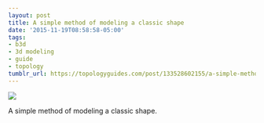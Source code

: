 ```yaml
---
layout: post
title: A simple method of modeling a classic shape
date: '2015-11-19T08:58:58-05:00'
tags:
- b3d
- 3d modeling
- guide
- topology
tumblr_url: https://topologyguides.com/post/133528602155/a-simple-method-of-modeling-a-classic-shape
---
```

 ![](/tumblr_files/tumblr_ny2euad8Zn1ub7tgwo1_1280.png)  

A simple method of modeling a classic shape.

